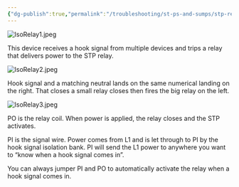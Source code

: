 ```yaml
---
{"dg-publish":true,"permalink":"/troubleshooting/st-ps-and-sumps/stp-relay/gilbarco-isolation-relay/"}
---
```



![IsoRelay1.jpeg](/img/user/Assets/Images/IsoRelay1.jpeg)

This device receives a hook signal from multiple devices and trips a relay that delivers power to the STP relay.  

![IsoRelay2.jpeg](/img/user/Assets/Images/IsoRelay2.jpeg)

Hook signal and a matching neutral lands on the same numerical landing on the right.  That closes a small relay closes then fires the big relay on the left.  

![IsoRelay3.jpeg](/img/user/Assets/Images/IsoRelay3.jpeg)

PO is the relay coil.  When power is applied, the relay closes and the STP activates.  

PI is the signal wire.  Power comes from L1 and is let through to PI by the hook signal isolation bank.  PI will send the L1 power to anywhere you want to “know when a hook signal comes in”.  

You can always jumper PI and PO to automatically activate the relay when a hook signal comes in.  